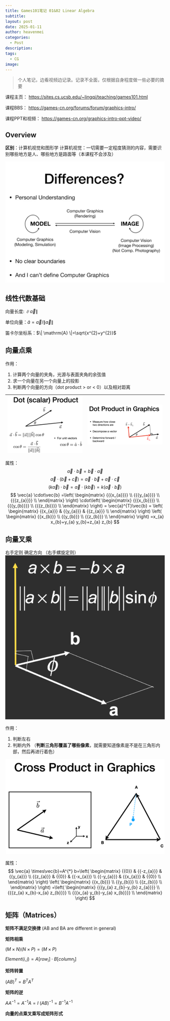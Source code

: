 ```yaml
---
title: Games101笔记 01&02 Linear Algebra
subtitle: 
layout: post
date: 2025-01-11
author: heavenmei
categories:
  - Post
description: 
tags:
  - CG
image:
---
```

> 个人笔记，边看视频边记录。记录不全面，仅根据自身程度做一些必要的摘要

 课程主页： https://sites.cs.ucsb.edu/~lingqi/teaching/games101.html
 
 课程BBS： https://games-cn.org/forums/forum/graphics-intro/
 
 课程PPT和视频： https://games-cn.org/graphics-intro-ppt-video/ 

## Overview
**区别**：计算机视觉和图形学
计算机视觉：一切需要一定程度猜测的内容，需要识别哪些地方是人、哪些地方是路面等（本课程不会涉及）

![](assets/2025-01-11-Games101-01+02-LinearAlgebra-20250111112446.png)



## 线性代数基础
向量长度: $\| \vec{a} \|$

单位向量：$\hat{a}=\vec{a} / \| \vec{a} \|$

笛卡尔坐标系：$\| \mathrm{A} \|=\sqrt{x^{2}+y^{2}}$


## 向量点乘

作用：
1. 计算两个向量的夹角，光源与表面夹角的余弦值
2. 求一个向量在另一个向量上的投影
3. 判断两个向量的方向（dot product > or < 0）以及相对距离

| ![](assets/2025-01-11-Games101-01+02-LinearAlgebra-20250111114344.png) | ![](assets/2025-01-11-Games101-01+02-LinearAlgebra-20250111115225.png) |
| ---- | ---- |


属性：
$$
\vec{a} \cdot\vec{b}=\vec{b} \cdot\vec{a} 
$$
$$
\vec{a} \cdot( \vec{b}+\vec{c} )=\vec{a} \cdot\vec{b}+\vec{a} \cdot\vec{c} 
$$
$$
( k \vec{a} ) \cdot\vec{b}=\vec{a} \cdot( k \vec{b} )=k ( \vec{a} \cdot\vec{b} ) 
$$
$$
\vec{a} \cdot\vec{b}
=\left( \begin{matrix} {{{x_{a}}}} \\ {{{y_{a}}}} \\ {{{z_{a}}}} \\ \end{matrix} \right) \cdot\left( \begin{matrix} {{{x_{b}}}} \\ {{{y_{b}}}} \\ {{{z_{b}}}} \\ \end{matrix} \right) 
= \vec{a}^{T}\vec{b} 
= \left( \begin{matrix} {{x_{a}}} & {{y_{a}}} & {{z_{a}}} \\ \end{matrix} \right) \left( \begin{matrix} {{x_{b}}} \\ {{y_{b}}} \\ {{z_{b}}} \\ \end{matrix} \right)  
=x_{a} x_{b}+y_{a} y_{b}+z_{a} z_{b} 
$$



## 向量叉乘

右手定则 确定方向 （右手螺旋定则）
![|300](assets/2025-01-11-Games101-01+02-LinearAlgebra-20250111115540.png)

作用：
1. 判断左右
2. 判断内外 （**判断三角形覆盖了哪些像素**，就需要知道像素是不是在三角形内部，然后再进行着色）

![](assets/2025-01-11-Games101-01+02-LinearAlgebra-20250111120444.png)


属性：
$$
\vec{a} \times\vec{b}=A^{*} b=\left( \begin{matrix} {{0}} & {{-z_{a}}} & {{y_{a}}} \\ {{z_{a}}} & {{0}} & {{-x_{a}}} \\ {{-y_{a}}} & {{x_{a}}} & {{0}} \\ \end{matrix} \right) \left( \begin{matrix} {{x_{b}}} \\ {{y_{b}}} \\ {{z_{b}}} \\ \end{matrix} \right) =\left( \begin{matrix} {{{y_{a} z_{b}-y_{b} z_{a}}}} \\ {{{z_{a} x_{b}-x_{a} z_{b}}}} \\ {{{x_{a} y_{b}-y_{a} x_{b}}}} \\ \end{matrix} \right) 
$$






## 矩阵（Matrices）

**矩阵不满足交换律** (AB and BA are different in general)

**矩阵相乘**

$(M \times N) (N \times P) = (M \times P)$

$Element (i, j) = A [row_i] \cdot   B[column_j]$

**矩阵转置**

$( A B )^{T}=B^{T} A^{T}$

**矩阵的逆**

$A A^{-1}=A^{-1} A=I$
$( A B )^{-1}=B^{-1} A^{-1}$


**向量的点乘叉乘写成矩阵形式**

